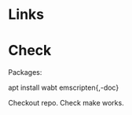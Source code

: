 
# Links



# Check

Packages:

apt install wabt emscripten{,-doc}

Checkout repo. Check make works.

